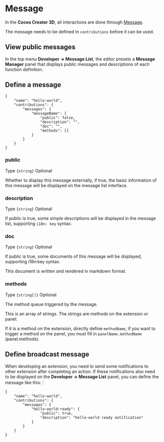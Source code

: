 # Message

In the **Cocos Creator 3D**, all interactions are done through [Message](./messages.md).

The message needs to be defined in `contributions` before it can be used.

## View public messages

In the top menu **Developer -> Message List**, the editor presets a **Message Manager** panel that displays public messages and descriptions of each function definition.

## Define a message

```jaon
{
    "name": "hello-world",
    "contributions": {
        "messages": {
            "messageName": {
                "public": false,
                "description": "",
                "doc": "",
                "methods": []
            }
        }
    }
}
```

### public 

Type `{string}` Optional

Whether to display this message externally, if true, the basic information of this message will be displayed on the message list interface.

### description

Type `{string}` Optional

If public is true, some simple descriptions will be displayed in the message list, supporting `i18n: key` syntax.

### doc

Type `{string}` Optional

If public is true, some documents of this message will be displayed, supporting i18n:key syntax.

This document is written and rendered in markdown format.

### methods

Type `{string[]}` Optional

The method queue triggered by the message.

This is an array of strings. The strings are methods on the extension or panel.

If it is a method on the extension, directly define `methodName`, if you want to trigger a method on the panel, you must fill in `panelName.methodName` (panel.methods).

## Define broadcast message

When developing an extension, you need to send some notifications to other extension after completing an action. If these notifications also need to be displayed on the **Developer -> Message List** panel, you can define the message like this:：

```jaon
{
    "name": "hello-world",
    "contributions": {
        "messages": {
            "hello-world:ready": {
                "public": true,
                "description": "hello-world ready notification"
            }
        }
    }
}
```